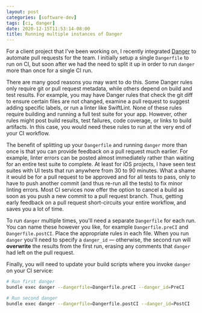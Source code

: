 ```yaml
---
layout: post
categories: [software-dev]
tags: [ci, danger]
date: 2020-12-15T11:53:14-08:00
title: Running multiple instances of Danger
---
```


For a client project that I've been working on, I recently integrated [Danger](https://danger.systems/ruby/) to automate pull requests for the team. I initially setup a single `Dangerfile` to run on CI, but soon after we had the need to split it up in order to run `danger` more than once for a single CI run.

<!--excerpt-->

There are many good reasons you may want to do this. Some Danger rules only require git or pull request metadata, while others depend on build and test results. For example, you may have Danger rules that check the git diff to ensure certain files are not changed, examine a pull request to suggest adding specific labels, or run a linter like SwiftLint. None of these rules require building and running a full test suite for your app. However, other rules might post build results, test failures, code coverage, or links to build artifacts. In this case, you would need these rules to run at the very end of your CI workflow. 

The benefit of splitting up your `Dangerfile` and running `danger` more than once is that you can provide feedback on a pull request much earlier. For example, linter errors can be posted almost immediately rather than waiting for an entire test suite to complete. At least for iOS projects, I have seen test suites with UI tests that run anywhere from 30 to 90 minutes. What a shame it would be for a pull request to be approved and for all tests to pass, only to have to push another commit (and thus re-run all the tests) to fix minor linting errors. Most CI services now offer the option to cancel a build as soon as you push a new commit to a pull request branch. Thus, getting early feedback on a pull request short-circuits your entire workflow, and saves you a lot of time.

To run `danger` multiple times, you'll need a separate `Dangerfile` for each run. You can name these however you like, for example `Dangerfile.preCI` and `Dangerfile.postCI`. Place the appropriate rules in each file. When you run `danger` you'll need to specify a `danger_id` &mdash; otherwise, the second run will **overwrite** the results from the first run, erasing any comments that `danger` had left on the pull request.

Finally, you will need to update your build scripts where you invoke `danger` on your CI service:

```bash
# Run first danger
bundle exec danger --dangerfile=Dangerfile.preCI --danger_id=PreCI

# Run second danger
bundle exec danger --dangerfile=Dangerfile.postCI --danger_id=PostCI
```
